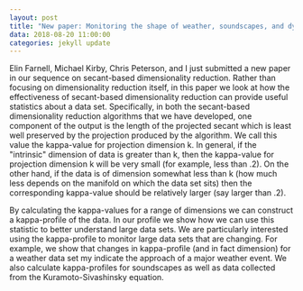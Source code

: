 ```yaml
---
layout: post
title: "New paper: Monitoring the shape of weather, soundscapes, and dynamical systems: A new statistic for dimension-driven data analysis on large data sets"
data: 2018-08-20 11:00:00
categories: jekyll update
---
```


Elin Farnell, Michael Kirby, Chris Peterson, and I just submitted a new paper in our sequence on secant-based dimensionality reduction. Rather than focusing on dimensionality reduction itself, in this paper we look at how the effectiveness of secant-based dimensionality reduction can provide useful statistics about a data set. Specifically, in both the secant-based dimensionality reduction algorithms that we have developed,
one component of the output is the length of the projected secant which is least well preserved by the projection produced by the algorithm. We call this value the kappa-value for projection dimension k. In general, if the "intrinsic" dimension of data is greater than k, then the kappa-value for projection dimension k will be very small (for example, less than .2). On the other hand, if the data is of dimension somewhat less than k (how much less depends on the manifold on which the data set sits) then the corresponding kappa-value should be relatively larger (say larger than .2). 

By calculating the kappa-values for a range of dimensions we can construct a kappa-profile of the data. In our profile we show how we can use this statistic to better understand large data sets. We are particularly interested using the kappa-profile to monitor large data sets that are changing. For example, we show that changes in kappa-profile (and in fact dimension) for a weather data set my indicate the approach of a major weather event. We also calculate kappa-profiles for soundscapes as well as data collected from the Kuramoto-Sivashinsky equation. 
